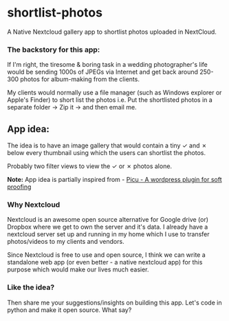 # shortlist-photos
A Native Nextcloud gallery app to shortlist photos uploaded in NextCloud. 

### The backstory for this app:
If I'm right, the tiresome & boring task in a wedding photographer's life would be sending 1000s of JPEGs  via Internet and get back around 250-300 photos for album-making from the clients.  

My clients would normally use a file manager (such as Windows explorer or Apple's Finder) to short list the photos i.e. Put the shortlisted photos in a separate folder -> Zip it -> and then email me.

## App idea:
The idea is to have an image gallery that would contain a tiny ✓ and ✗ below every thumbnail using which the users can shortlist the photos.

Probably two filter views to view the ✓ or ✗ photos alone. 

**Note:** App idea is partially inspired from -  [Picu - A wordpress plugin for soft proofing](https://picu.io/ "Picu - A similar wordpress plugin")

### Why Nextcloud
Nextcloud is an awesome open source alternative for Google drive (or) Dropbox where we get to own the server and it's data. I already have a nextcloud server set up and running in my home which I use to transfer photos/videos to my clients and vendors. 

Since Nextcloud is free to use and open source, I think we can write a standalone web app (or even better - a native nextcloud app) for this purpose which would make our lives much easier. 

### Like the idea? 
Then share me your suggestions/insights on building this app. Let's code in python and make it open source. What say?
